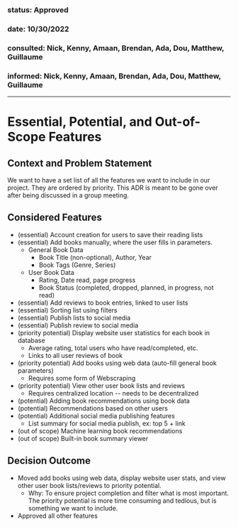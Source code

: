 ### status: Approved
### date: 10/30/2022
### consulted: Nick, Kenny, Amaan, Brendan, Ada, Dou, Matthew, Guillaume
### informed: Nick, Kenny, Amaan, Brendan, Ada, Dou, Matthew, Guillaume
---

# Essential, Potential, and Out-of-Scope Features

## Context and Problem Statement
We want to have a set list of all the features we want to include in our project. They are ordered by priority. This ADR is meant to be gone over after being discussed in a group meeting.

## Considered Features


* (essential) Account creation for users to save their reading lists
* (essential) Add books manually, where the user fills in parameters.
    * General Book Data
        * Book Title (non-optional), Author, Year
        * Book Tags (Genre, Series)
    * User Book Data
        * Rating, Date read, page progress
        * Book Status (completed, dropped, planned, in progress, not read)
* (essential) Add reviews to book entries, linked to user lists
* (essential) Sorting list using filters
* (essential) Publish lists to social media
* (essential) Publish review to social media
* (priority potential) Display website user statistics for each book in database
    * Average rating, total users who have read/completed, etc.
    * Links to all user reviews of book
* (priority potential) Add books using web data (auto-fill general book parameters)
    * Requires some form of Webscraping
* (priority potential) View other user book lists and reviews
    * Requires centralized location -- needs to be decentralized
* (potential) Adding book recommendations using book data
* (potential) Recommendations based on other users
* (potential) Additional social media publishing features
    * List summary for social media publish, ex: top 5 + link
* (out of scope) Machine learning book recommendations
* (out of scope) Built-in book summary viewer

## Decision Outcome

* Moved add books using web data, display website user stats, and view other user book lists/reviews to priority potential.
    * Why: To ensure project completion and filter what is most important. The priority potential is more time consuming and tedious, but is something we want to include. 
* Approved all other features
